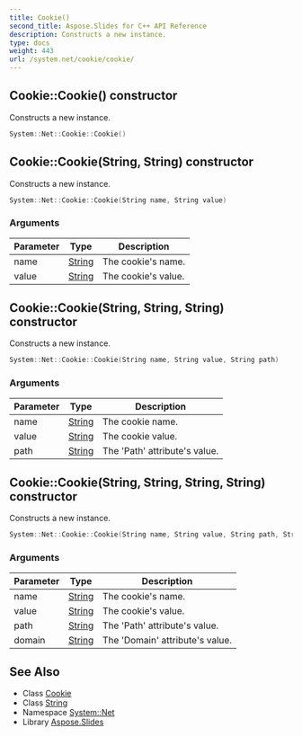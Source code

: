 ```yaml
---
title: Cookie()
second_title: Aspose.Slides for C++ API Reference
description: Constructs a new instance.
type: docs
weight: 443
url: /system.net/cookie/cookie/
---
```

## Cookie::Cookie() constructor


Constructs a new instance.

```cpp
System::Net::Cookie::Cookie()
```

## Cookie::Cookie(String, String) constructor


Constructs a new instance.

```cpp
System::Net::Cookie::Cookie(String name, String value)
```


### Arguments

| Parameter | Type | Description |
| --- | --- | --- |
| name | [String](../../../system/string/) | The cookie's name. |
| value | [String](../../../system/string/) | The cookie's value. |

## Cookie::Cookie(String, String, String) constructor


Constructs a new instance.

```cpp
System::Net::Cookie::Cookie(String name, String value, String path)
```


### Arguments

| Parameter | Type | Description |
| --- | --- | --- |
| name | [String](../../../system/string/) | The cookie name. |
| value | [String](../../../system/string/) | The cookie value. |
| path | [String](../../../system/string/) | The 'Path' attribute's value. |

## Cookie::Cookie(String, String, String, String) constructor


Constructs a new instance.

```cpp
System::Net::Cookie::Cookie(String name, String value, String path, String domain)
```


### Arguments

| Parameter | Type | Description |
| --- | --- | --- |
| name | [String](../../../system/string/) | The cookie's name. |
| value | [String](../../../system/string/) | The cookie's value. |
| path | [String](../../../system/string/) | The 'Path' attribute's value. |
| domain | [String](../../../system/string/) | The 'Domain' attribute's value. |

## See Also

* Class [Cookie](../)
* Class [String](../../../system/string/)
* Namespace [System::Net](../../)
* Library [Aspose.Slides](../../../)
